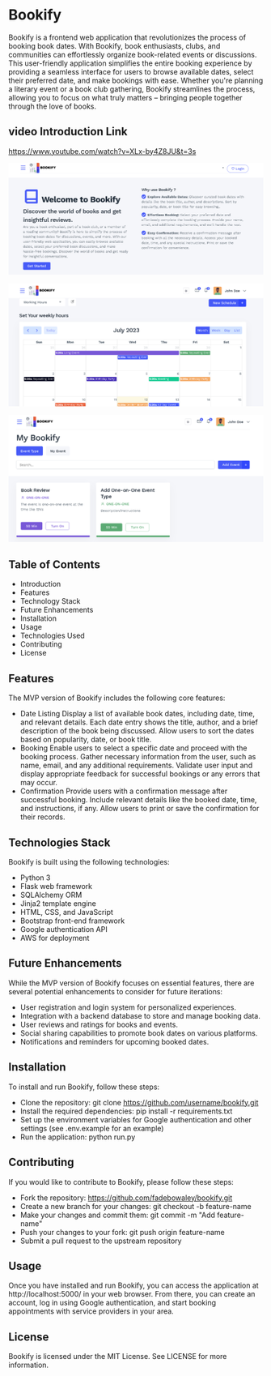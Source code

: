 # Bookify

Bookify is a frontend web application that revolutionizes the process of booking book dates. With Bookify, book enthusiasts, clubs, and communities can effortlessly organize book-related events or discussions. This user-friendly application simplifies the entire booking experience by providing a seamless interface for users to browse available dates, select their preferred date, and make bookings with ease. Whether you're planning a literary event or a book club gathering, Bookify streamlines the process, allowing you to focus on what truly matters – bringing people together through the love of books.

## video Introduction Link
https://www.youtube.com/watch?v=XLx-by4Z8JU&t=3s


![Image Description](./examples/bookify_landing-page.png)

![Image Description](./examples/bookify-calender.png)

![Image Description](./examples/bookify-event_type.png)


## Table of Contents
 - Introduction
 - Features
 - Technology Stack
 - Future Enhancements
 - Installation
 - Usage
 - Technologies Used
 - Contributing
 - License


## Features
The MVP version of Bookify includes the following core features:

- Date Listing
Display a list of available book dates, including date, time, and relevant details.
Each date entry shows the title, author, and a brief description of the book being discussed.
Allow users to sort the dates based on popularity, date, or book title.
- Booking
Enable users to select a specific date and proceed with the booking process.
Gather necessary information from the user, such as name, email, and any additional requirements.
Validate user input and display appropriate feedback for successful bookings or any errors that may occur.
- Confirmation
Provide users with a confirmation message after successful booking.
Include relevant details like the booked date, time, and instructions, if any.
Allow users to print or save the confirmation for their records.


## Technologies Stack
Bookify is built using the following technologies:

- Python 3
- Flask web framework
- SQLAlchemy ORM
- Jinja2 template engine
- HTML, CSS, and JavaScript
- Bootstrap front-end framework
- Google authentication API
- AWS for deployment


## Future Enhancements
While the MVP version of Bookify focuses on essential features, there are several potential enhancements to consider for future iterations:

 - User registration and login system for personalized experiences.
 - Integration with a backend database to store and manage booking data.
 - User reviews and ratings for books and events.
 - Social sharing capabilities to promote book dates on various platforms.
 - Notifications and reminders for upcoming booked dates.

## Installation
To install and run Bookify, follow these steps:
- Clone the repository: git clone https://github.com/username/bookify.git
- Install the required dependencies: pip install -r requirements.txt
- Set up the environment variables for Google authentication and other settings (see .env.example for an example)
- Run the application: python run.py


## Contributing
If you would like to contribute to Bookify, please follow these steps:

- Fork the repository: https://github.com/fadebowaley/bookify.git
- Create a new branch for your changes: git checkout -b feature-name
- Make your changes and commit them: git commit -m "Add feature-name"
- Push your changes to your fork: git push origin feature-name
- Submit a pull request to the upstream repository


## Usage
Once you have installed and run Bookify, you can access the application at http://localhost:5000/ in your web browser. From there, you can create an account, log in using Google authentication, and start booking appointments with service providers in your area.
 
## License
Bookify is licensed under the MIT License. See LICENSE for more information.